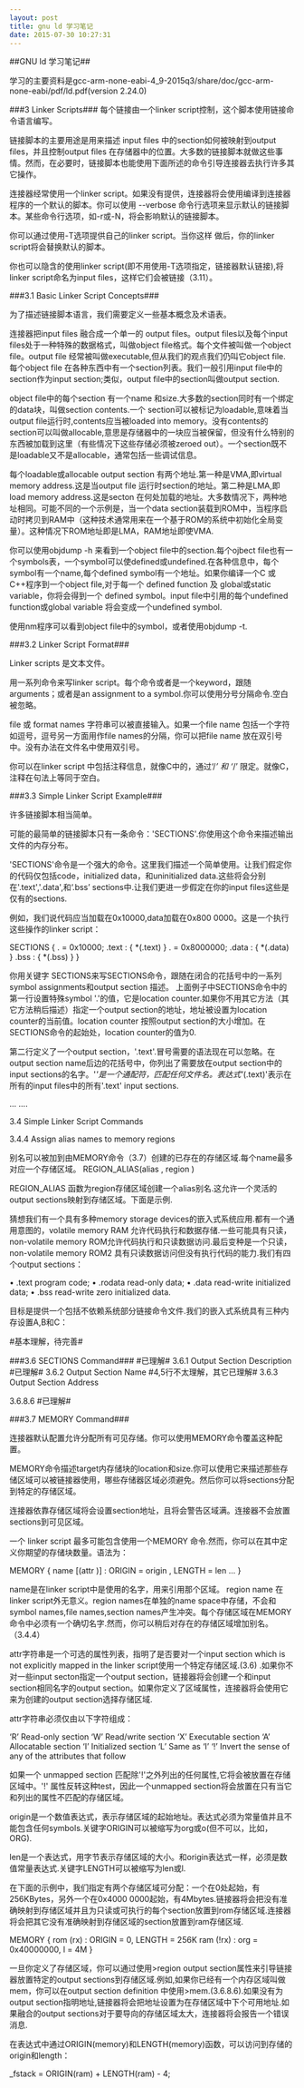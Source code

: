 ```yaml
---
layout: post
title: gnu ld 学习笔记
date: 2015-07-30 10:27:31
---
```


##GNU ld 学习笔记##

学习的主要资料是gcc-arm-none-eabi-4_9-2015q3/share/doc/gcc-arm-none-eabi/pdf/ld.pdf(version 2.24.0)


###3 Linker Scripts###
每个链接由一个linker script控制，这个脚本使用链接命令语言编写。

链接脚本的主要用途是用来描述 input files 中的section如何被映射到output files，并且控制output files 在存储器中的位置。大多数的链接脚本就做这些事情。然而，在必要时，链接脚本也能使用下面所述的命令引导连接器去执行许多其它操作。

连接器经常使用一个linker script。如果没有提供，连接器将会使用编译到连接器程序的一个默认的脚本。你可以使用 --verbose 命令行选项来显示默认的链接脚本。某些命令行选项，如-r或-N，将会影响默认的链接脚本。

你可以通过使用-T选项提供自己的linker script。当你这样 做后，你的linker script将会替换默认的脚本。

你也可以隐含的使用linker script(即不用使用-T选项指定，链接器默认链接),将linker script命名为input files，这样它们会被链接（3.11）。

###3.1 Basic Linker Script Concepts###

为了描述链接脚本语言，我们需要定义一些基本概念及术语表。

连接器把input files 融合成一个单一的 output files。output files以及每个input files处于一种特殊的数据格式，叫做object file格式。每个文件被叫做一个object file。output file 经常被叫做executable,但从我们的观点我们仍叫它object file. 每个object file 在各种东西中有一个section列表。我们一般引用input file中的section作为input section;类似，output file中的section叫做output section.


object file中的每个section 有一个name 和size.大多数的section同时有一个绑定的data块，叫做section contents.一个 section可以被标记为loadable,意味着当output file运行时,contents应当被loaded into memory。没有contents的section可以叫做allocable,意思是存储器中的一块应当被保留，但没有什么特别的东西被加载到这里（有些情况下这些存储必须被zeroed out）。一个section既不是loadable又不是allocable，通常包括一些调试信息。


每个loadable或allocable output section 有两个地址.第一种是VMA,即virtual memory address.这是当output file 运行时section的地址。第二种是LMA,即load memory address.这是secton 在何处加载的地址。大多数情况下，两种地址相同。可能不同的一个示例是，当一个data section装载到ROM中，当程序启动时拷贝到RAM中（这种技术通常用来在一个基于ROM的系统中初始化全局变量）。这种情况下ROM地址即是LMA，RAM地址即使VMA.

你可以使用objdump -h 来看到一个object file中的section.每个ojbect file也有一个symbols表，一个symbol可以使defined或undefined.在各种信息中，每个symbol有一个name,每个defined symbol有一个地址。如果你编译一个C 或C++程序到一个object file,对于每一个 defined function 及 global或static variable，你将会得到一个 defined symbol。input file中引用的每个undefined function或global variable 将会变成一个undefined symbol.

使用nm程序可以看到object file中的symbol，或者使用objdump -t.

###3.2 Linker Script Format###

Linker scripts 是文本文件。

用一系列命令来写linker script。每个命令或者是一个keyword，跟随arguments；或者是an assignment to a symbol.你可以使用分号分隔命令.空白被忽略。

file 或 format names 字符串可以被直接输入。如果一个file name 包括一个字符如逗号，逗号另一方面用作file names的分隔，你可以把file name 放在双引号中。没有办法在文件名中使用双引号。

你可以在linker script 中包括注释信息，就像C中的，通过‘/*’ 和 ‘*/’ 限定。就像C，注释在句法上等同于空白。

###3.3 Simple Linker Script Example###

许多链接脚本相当简单。

可能的最简单的链接脚本只有一条命令：'SECTIONS'.你使用这个命令来描述输出文件的内存分布。

'SECTIONS'命令是一个强大的命令。这里我们描述一个简单使用。让我们假定你的代码仅包括code，initialized data，和uninitialized data.这些将会分别在'.text','.data',和‘.bss’  sections中.让我们更进一步假定在你的input files这些是仅有的sections.

例如，我们说代码应当加载在0x10000,data加载在0x800 0000。这是一个执行这些操作的linker script：

SECTIONS
{
. = 0x10000;
.text : { *(.text) }
. = 0x8000000;
.data : { *(.data) }
.bss : { *(.bss) }
}

你用关键字 SECTIONS来写SECTIONS命令，跟随在闭合的花括号中的一系列symbol assignments和output section 描述。
上面例子中SECTIONS命令中的第一行设置特殊symbol '.'的值，它是location counter.如果你不用其它方法（其它方法稍后描述）指定一个output section的地址，地址被设置为location counter的当前值。location counter 按照output section的大小增加。在SECTIONS命令的起始处，location counter的值为0.

第二行定义了一个output section，'.text'.冒号需要的语法现在可以忽略。在output section name后边的花括号中，你列出了需要放在output section中的input sections的名字。'*'是一个通配符，匹配任何文件名。表达式'*(.text)'表示在所有的input files中的所有'.text' input sections.

... ....

3.4 Simple Linker Script Commands

3.4.4 Assign alias names to memory regions

别名可以被加到由MEMORY命令（3.7）创建的已存在的存储区域.每个name最多对应一个存储区域。
REGION_ALIAS(alias , region )

REGION_ALIAS 函数为region存储区域创建一个alias别名.这允许一个灵活的output sections映射到存储区域。下面是示例.

猜想我们有一个具有多种memory storage devices的嵌入式系统应用.都有一个通用意图的，volatile memory RAM 允许代码执行和数据存储.一些可能具有只读，non-volatile memory ROM允许代码执行和只读数据访问.最后变种是一个只读，non-volatile memory ROM2 具有只读数据访问但没有执行代码的能力.我们有四个output sections：

• .text program code;
• .rodata read-only data;
• .data read-write initialized data;
• .bss read-write zero initialized data.

目标是提供一个包括不依赖系统部分链接命令文件.我们的嵌入式系统具有三种内存设置A,B和C：

#基本理解，待完善#





###3.6 SECTIONS Command###
#已理解#
3.6.1 Output Section Description
#已理解#
3.6.2 Output Section Name
#4,5行不太理解，其它已理解#
3.6.3 Output Section Address






3.6.8.6 #已理解#


###3.7 MEMORY Command###

连接器默认配置允许分配所有可见存储。你可以使用MEMORY命令覆盖这种配置。

MEMORY命令描述target内存储块的location和size.你可以使用它来描述那些存储区域可以被链接器使用，哪些存储器区域必须避免。然后你可以将sections分配到特定的存储区域。

连接器依靠存储区域将会设置section地址，且将会警告区域满。连接器不会放置sections到可见区域。

一个 linker script 最多可能包含使用一个MEMORY 命令.然而，你可以在其中定义你期望的存储块数量。语法为：

MEMORY
{
name [(attr )] : ORIGIN = origin , LENGTH = len
...
}

name是在linker script中是使用的名字，用来引用那个区域。 region name 在linker script外无意义。region names在单独的name space中存储，不会和symbol names,file names,section names产生冲突。每个存储区域在MEMORY命令中必须有一个确切名字.然而，你可以稍后对存在的存储区域增加别名。（3.4.4）

attr字符串是一个可选的属性列表，指明了是否要对一个input section which is not explicitly mapped in the linker script使用一个特定存储区域.(3.6) .如果你不对一些input secton指定一个output section，链接器将会创建一个和input section相同名字的output section。如果你定义了区域属性，连接器将会使用它来为创建的output section选择存储区域.

attr字符串必须仅由以下字符组成：

‘R’ Read-only section
‘W’ Read/write section
‘X’ Executable section
‘A’ Allocatable section
‘I’ Initialized section
‘L’ Same as ‘I’
‘!’ Invert the sense of any of the attributes that follow

如果一个 unmapped section 匹配除'!'之外列出的任何属性,它将会被放置在存储区域中。'!' 属性反转这种test，因此一个unmapped section将会放置在只有当它和列出的属性不匹配的存储区域。

origin是一个数值表达式，表示存储区域的起始地址。表达式必须为常量值并且不能包含任何symbols.关键字ORIGIN可以被缩写为org或o(但不可以，比如，ORG).

len是一个表达式，用字节表示存储区域的大小。和origin表达式一样，必须是数值常量表达式.关键字LENGTH可以被缩写为len或l.

在下面的示例中，我们指定有两个存储区域可分配：一个在0处起始，有256KBytes，另外一个在0x4000 0000起始，有4Mbytes.链接器将会把没有准确映射到存储区域并且为只读或可执行的每个section放置到rom存储区域.连接器将会把其它没有准确映射到存储区域的section放置到ram存储区域.

MEMORY
{
rom (rx) : ORIGIN = 0, LENGTH = 256K
ram (!rx) : org = 0x40000000, l = 4M
}

一旦你定义了存储区域，你可以通过使用>region output section属性来引导链接器放置特定的output sections到存储区域.例如,如果你已经有一个内存区域叫做mem，你可以在output section definition 中使用>mem.(3.6.8.6).如果没有为output section指明地址,链接器将会把地址设置为在存储区域中下个可用地址.如果融合的output sections对于要导向的存储区域太大，连接器将会报告一个错误消息.

在表达式中通过ORIGIN(memory)和LENGTH(memory)函数，可以访问到存储的origin和length：

_fstack = ORIGIN(ram) + LENGTH(ram) - 4;
